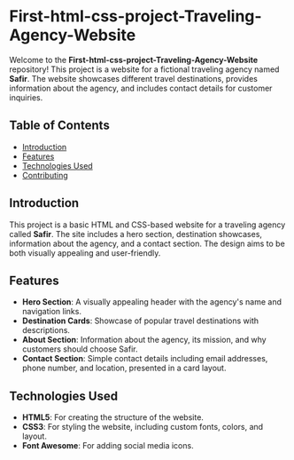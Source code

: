 # First-html-css-project-Traveling-Agency-Website

Welcome to the **First-html-css-project-Traveling-Agency-Website** repository! This project is a website for a fictional traveling agency named **Safir**. The website showcases different travel destinations, provides information about the agency, and includes contact details for customer inquiries.

## Table of Contents
- [Introduction](#introduction)
- [Features](#features)
- [Technologies Used](#technologies-used)
- [Contributing](#contributing)

## Introduction
This project is a basic HTML and CSS-based website for a traveling agency called **Safir**. The site includes a hero section, destination showcases, information about the agency, and a contact section. The design aims to be both visually appealing and user-friendly.

## Features
- **Hero Section**: A visually appealing header with the agency's name and navigation links.
- **Destination Cards**: Showcase of popular travel destinations with descriptions.
- **About Section**: Information about the agency, its mission, and why customers should choose Safir.
- **Contact Section**: Simple contact details including email addresses, phone number, and location, presented in a card layout.

## Technologies Used
- **HTML5**: For creating the structure of the website.
- **CSS3**: For styling the website, including custom fonts, colors, and layout.
- **Font Awesome**: For adding social media icons.
